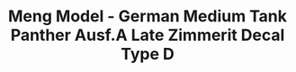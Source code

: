 ---
layout: product
title: "Meng Model - German Medium Tank Panther Ausf.A Late Zimmerit Decal Type D"
price: "1200" 
desc: "N/A"
img_path: "/assets/img/MM-SPS-053.jpg"
brand: "N/A"
available: false
special_offer: false
new: false
soon: false
cat: "010000"
subcat: "011000"
subsubcat: "0N/A"
sifra: "MM-SPS-053"
popular: false
---